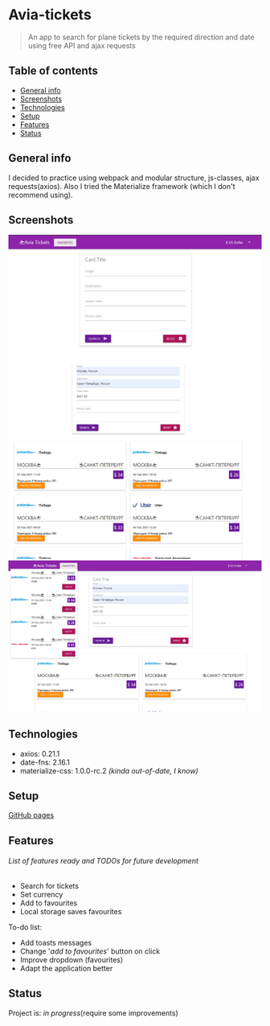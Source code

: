# Avia-tickets
> An app  to search for plane tickets by the required direction and date using free API and ajax requests

## Table of contents
* [General info](#general-info)
* [Screenshots](#screenshots)
* [Technologies](#technologies)
* [Setup](#setup)
* [Features](#features)
* [Status](#status)

## General info
I decided to practice using webpack and modular structure, js-classes, ajax requests(axios). 
Also I tried the Materialize framework (which I don't recommend using).

## Screenshots
![Example screenshot](./src/img/screenshot_1.png)
![Example screenshot](./src/img/screenshot_2.png)
![Example screenshot](./src/img/screenshot_3.png)

## Technologies
* axios: 0.21.1
* date-fns: 2.16.1
* materialize-css: 1.0.0-rc.2 _(kinda out-of-date, I know)_

## Setup
[GitHub pages](https://ic3top.github.io/Avia-tickets/dist/)

## Features
###### List of features ready and TODOs for future development
* Search for tickets
* Set currency
* Add to favourites
* Local storage saves favourites

To-do list:
* Add toasts messages
* Change '_add to favourites_' button on click
* Improve dropdown (favourites)
* Adapt the application better

## Status
Project is: _in progress_(require some improvements)
